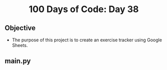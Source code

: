 <h1 align="center">
    100 Days of Code: Day 38
  <br>
</h1>

## Objective
- The purpose of this project is to create an exercise tracker using Google Sheets.

## main.py
